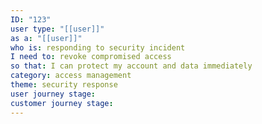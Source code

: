 ```yaml
---
ID: "123"
user type: "[[user]]"
as a: "[[user]]"
who is: responding to security incident
I need to: revoke compromised access
so that: I can protect my account and data immediately
category: access management
theme: security response
user journey stage:
customer journey stage:
---
```

